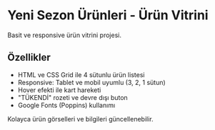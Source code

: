 # Yeni Sezon Ürünleri - Ürün Vitrini

Basit ve responsive ürün vitrini projesi.

## Özellikler

- HTML ve CSS Grid ile 4 sütunlu ürün listesi  
- Responsive: Tablet ve mobil uyumlu (3, 2, 1 sütun)  
- Hover efekti ile kart hareketi  
- "TÜKENDİ" rozeti ve devre dışı buton  
- Google Fonts (Poppins) kullanımı


Kolayca ürün görselleri ve bilgileri güncellenebilir.
